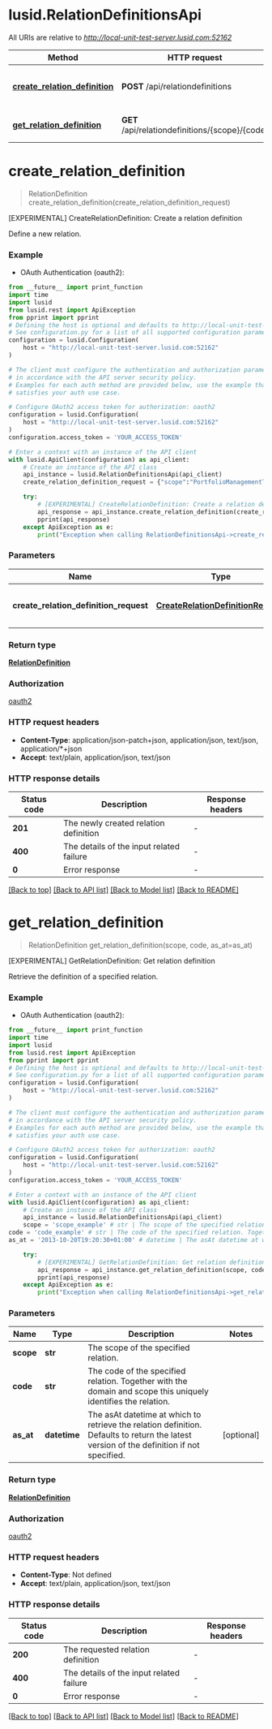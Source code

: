 # lusid.RelationDefinitionsApi

All URIs are relative to *http://local-unit-test-server.lusid.com:52162*

Method | HTTP request | Description
------------- | ------------- | -------------
[**create_relation_definition**](RelationDefinitionsApi.md#create_relation_definition) | **POST** /api/relationdefinitions | [EXPERIMENTAL] CreateRelationDefinition: Create a relation definition
[**get_relation_definition**](RelationDefinitionsApi.md#get_relation_definition) | **GET** /api/relationdefinitions/{scope}/{code} | [EXPERIMENTAL] GetRelationDefinition: Get relation definition


# **create_relation_definition**
> RelationDefinition create_relation_definition(create_relation_definition_request)

[EXPERIMENTAL] CreateRelationDefinition: Create a relation definition

Define a new relation.

### Example

* OAuth Authentication (oauth2):
```python
from __future__ import print_function
import time
import lusid
from lusid.rest import ApiException
from pprint import pprint
# Defining the host is optional and defaults to http://local-unit-test-server.lusid.com:52162
# See configuration.py for a list of all supported configuration parameters.
configuration = lusid.Configuration(
    host = "http://local-unit-test-server.lusid.com:52162"
)

# The client must configure the authentication and authorization parameters
# in accordance with the API server security policy.
# Examples for each auth method are provided below, use the example that
# satisfies your auth use case.

# Configure OAuth2 access token for authorization: oauth2
configuration = lusid.Configuration(
    host = "http://local-unit-test-server.lusid.com:52162"
)
configuration.access_token = 'YOUR_ACCESS_TOKEN'

# Enter a context with an instance of the API client
with lusid.ApiClient(configuration) as api_client:
    # Create an instance of the API class
    api_instance = lusid.RelationDefinitionsApi(api_client)
    create_relation_definition_request = {"scope":"PortfolioManagementTeam","code":"Traders","sourceEntityDomain":"Portfolio","targetEntityDomain":"Person","displayName":"Authorised traders to trade for specific portfolio ","outwardDescription":"can be traded by","inwardDescription":"can trade with portfolio","lifeTime":"TimeVariant","constraintStyle":"Collection"} # CreateRelationDefinitionRequest | The definition of the new relation.

    try:
        # [EXPERIMENTAL] CreateRelationDefinition: Create a relation definition
        api_response = api_instance.create_relation_definition(create_relation_definition_request)
        pprint(api_response)
    except ApiException as e:
        print("Exception when calling RelationDefinitionsApi->create_relation_definition: %s\n" % e)
```

### Parameters

Name | Type | Description  | Notes
------------- | ------------- | ------------- | -------------
 **create_relation_definition_request** | [**CreateRelationDefinitionRequest**](CreateRelationDefinitionRequest.md)| The definition of the new relation. | 

### Return type

[**RelationDefinition**](RelationDefinition.md)

### Authorization

[oauth2](../README.md#oauth2)

### HTTP request headers

 - **Content-Type**: application/json-patch+json, application/json, text/json, application/*+json
 - **Accept**: text/plain, application/json, text/json

### HTTP response details
| Status code | Description | Response headers |
|-------------|-------------|------------------|
**201** | The newly created relation definition |  -  |
**400** | The details of the input related failure |  -  |
**0** | Error response |  -  |

[[Back to top]](#) [[Back to API list]](../README.md#documentation-for-api-endpoints) [[Back to Model list]](../README.md#documentation-for-models) [[Back to README]](../README.md)

# **get_relation_definition**
> RelationDefinition get_relation_definition(scope, code, as_at=as_at)

[EXPERIMENTAL] GetRelationDefinition: Get relation definition

Retrieve the definition of a specified relation.

### Example

* OAuth Authentication (oauth2):
```python
from __future__ import print_function
import time
import lusid
from lusid.rest import ApiException
from pprint import pprint
# Defining the host is optional and defaults to http://local-unit-test-server.lusid.com:52162
# See configuration.py for a list of all supported configuration parameters.
configuration = lusid.Configuration(
    host = "http://local-unit-test-server.lusid.com:52162"
)

# The client must configure the authentication and authorization parameters
# in accordance with the API server security policy.
# Examples for each auth method are provided below, use the example that
# satisfies your auth use case.

# Configure OAuth2 access token for authorization: oauth2
configuration = lusid.Configuration(
    host = "http://local-unit-test-server.lusid.com:52162"
)
configuration.access_token = 'YOUR_ACCESS_TOKEN'

# Enter a context with an instance of the API client
with lusid.ApiClient(configuration) as api_client:
    # Create an instance of the API class
    api_instance = lusid.RelationDefinitionsApi(api_client)
    scope = 'scope_example' # str | The scope of the specified relation.
code = 'code_example' # str | The code of the specified relation. Together with the domain and scope this uniquely              identifies the relation.
as_at = '2013-10-20T19:20:30+01:00' # datetime | The asAt datetime at which to retrieve the relation definition. Defaults to return              the latest version of the definition if not specified. (optional)

    try:
        # [EXPERIMENTAL] GetRelationDefinition: Get relation definition
        api_response = api_instance.get_relation_definition(scope, code, as_at=as_at)
        pprint(api_response)
    except ApiException as e:
        print("Exception when calling RelationDefinitionsApi->get_relation_definition: %s\n" % e)
```

### Parameters

Name | Type | Description  | Notes
------------- | ------------- | ------------- | -------------
 **scope** | **str**| The scope of the specified relation. | 
 **code** | **str**| The code of the specified relation. Together with the domain and scope this uniquely              identifies the relation. | 
 **as_at** | **datetime**| The asAt datetime at which to retrieve the relation definition. Defaults to return              the latest version of the definition if not specified. | [optional] 

### Return type

[**RelationDefinition**](RelationDefinition.md)

### Authorization

[oauth2](../README.md#oauth2)

### HTTP request headers

 - **Content-Type**: Not defined
 - **Accept**: text/plain, application/json, text/json

### HTTP response details
| Status code | Description | Response headers |
|-------------|-------------|------------------|
**200** | The requested relation definition |  -  |
**400** | The details of the input related failure |  -  |
**0** | Error response |  -  |

[[Back to top]](#) [[Back to API list]](../README.md#documentation-for-api-endpoints) [[Back to Model list]](../README.md#documentation-for-models) [[Back to README]](../README.md)

